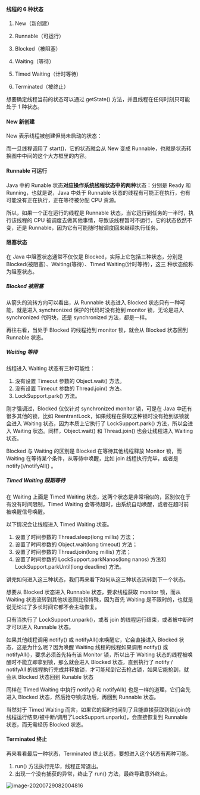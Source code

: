 #### 线程的 6 种状态

1. New（新创建）

2. Runnable（可运行）

3. Blocked（被阻塞）

4. Waiting（等待）

5. Timed Waiting（计时等待）

6. Terminated（被终止）

想要确定线程当前的状态可以通过 getState() 方法，并且线程在任何时刻只可能处于 1 种状态。

#### New 新创建        

New 表示线程被创建但尚未启动的状态：

而一旦线程调用了 start()，它的状态就会从 New 变成 Runnable，也就是状态转换图中中间的这个大方框里的内容。

#### Runnable 可运行

Java 中的 Runable 状态**对应操作系统线程状态中的两种**状态：分别是  Ready 和 Running，也就是说，Java 中处于 Runnable 状态的线程有可能正在执行，也有可能没有正在执行，正在等待被分配 CPU 资源。

所以，如果一个正在运行的线程是 Runnable 状态，当它运行到任务的一半时，执行该线程的 CPU 被调度去做其他事情，导致该线程暂时不运行，它的状态依然不变，还是 Runnable，因为它有可能随时被调度回来继续执行任务。

#### 阻塞状态

在 Java 中阻塞状态通常不仅仅是 Blocked，实际上它包括三种状态，分别是 Blocked(被阻塞）、Waiting(等待）、Timed Waiting(计时等待），这三 种状态统称为阻塞状态。

##### Blocked 被阻塞

从箭头的流转方向可以看出，从 Runnable 状态进入 Blocked 状态只有一种可能，就是进入 synchronized 保护的代码时没有抢到 monitor 锁，无论是进入 synchronized 代码块，还是 synchronized 方法，都是一样。

再往右看，当处于 Blocked 的线程抢到 monitor 锁，就会从 Blocked 状态回到Runnable 状态。

##### Waiting 等待

线程进入 Waiting 状态有三种可能性：

1. 没有设置 Timeout 参数的 Object.wait() 方法。
2. 没有设置 Timeout 参数的 Thread.join() 方法。
3. LockSupport.park() 方法。

刚才强调过，Blocked 仅仅针对 synchronized monitor 锁，可是在 Java 中还有很多其他的锁，比如 ReentrantLock，如果线程在获取这种锁时没有抢到该锁就会进入 Waiting 状态，因为本质上它执行了 LockSupport.park() 方法，所以会进入 Waiting 状态。同样，Object.wait() 和 Thread.join() 也会让线程进入 Waiting 状态。

Blocked 与 Waiting 的区别是 Blocked 在等待其他线程释放 Monitor 锁，而 Waiting 在等待某个条件，从等待中唤醒，比如 join 线程执行完毕，或者是 notify()/notifyAll() 。

##### Timed Waiting 限期等待

在 Waiting 上面是 Timed Waiting 状态，这两个状态是非常相似的，区别仅在于有没有时间限制，Timed Waiting 会等待超时，由系统自动唤醒，或者在超时前被唤醒信号唤醒。

以下情况会让线程进入 Timed Waiting 状态。

1. 设置了时间参数的 Thread.sleep(long millis) 方法；
2. 设置了时间参数的 Object.wait(long timeout) 方法；
3. 设置了时间参数的 Thread.join(long millis) 方法；
4. 设置了时间参数的 LockSupport.parkNanos(long nanos) 方法和 LockSupport.parkUntil(long deadline) 方法。

讲完如何进入这三种状态，我们再来看下如何从这三种状态流转到下一个状态。

想要从 Blocked 状态进入 Runnable 状态，要求线程获取 monitor 锁，而从 Waiting 状态流转到其他状态则比较特殊，因为首先 Waiting 是不限时的，也就是说无论过了多长时间它都不会主动恢复。

只有当执行了 LockSupport.unpark()，或者 join 的线程运行结束，或者被中断时才可以进入 Runnable 状态。

如果其他线程调用 notify() 或 notifyAll()来唤醒它，它会直接进入 Blocked 状态，这是为什么呢？因为唤醒 Waiting 线程的线程如果调用 notify() 或 notifyAll()，要求必须首先持有该 Monitor 锁，所以出于 Waiting 状态的线程被唤醒时不能立即拿到锁，那么就会进入 Blocked 状态，直到执行了 notify / notifyAll 的线程执行完成并释放锁，才可能轮到它去抢占锁，如果它能抢到，就会从 Blocked 状态回到 Runable 状态



同样在 Timed Waiting 中执行 notify() 和 notifyAll() 也是一样的道理，它们会先进入 Blocked 状态，然后抢夺锁成功后，再回到 Runnable 状态。



当然对于 Timed Waiting 而言，如果它的超时时间到了且能直接获取到锁/join的线程运行结束/被中断/调用了LockSupport.unpark()，会直接恢复到 Runnable 状态，而无需经历 Blocked 状态。

#### Terminated 终止

再来看看最后一种状态，Terminated 终止状态，要想进入这个状态有两种可能。

1. run() 方法执行完毕，线程正常退出。
2. 出现一个没有捕获的异常，终止了 run() 方法，最终导致意外终止。

![image-20200729082004816](https://note-austen-1256667106.cos.ap-beijing.myqcloud.com/2020-07-29-002006.png)